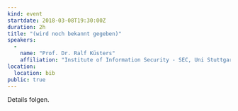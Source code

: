 ```yaml
---
kind: event
startdate: 2018-03-08T19:30:00Z
duration: 2h
title: "(wird noch bekannt gegeben)"
speakers:
  -
    name: "Prof. Dr. Ralf Küsters"
    affiliation: "Institute of Information Security - SEC, Uni Stuttgart"
location:
  location: bib
public: true
---
```

Details folgen.
